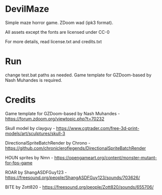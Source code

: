 # DevilMaze

Simple maze horror game. ZDoom wad (ipk3 format).

All assets except the fonts are licensed under CC-0

For more details, read license.txt and credits.txt

# Run

change test.bat paths as needed. Game template for GZDoom-based by Nash Muhandes is required.

# Credits


Game template for GZDoom-based by Nash Muhandes - https://forum.zdoom.org/viewtopic.php?t=70232

    
Skull model by clayguy  - https://www.cgtrader.com/free-3d-print-models/art/sculptures/skull-3


DirectionalSpriteBatchRender by Chrono - https://github.com/chronicleroflegends/DirectionalSpriteBatchRender


HOUN sprites by Nmn - https://opengameart.org/content/monster-mutant-for-fps-game

ROAR by ShangASDFGuy123 - https://freesound.org/people/ShangASDFGuy123/sounds/703626/

BITE by Zott820 - https://freesound.org/people/Zott820/sounds/655706/